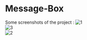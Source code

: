 # Message-Box
 
 Some screenshots of the project :
 ![1](https://user-images.githubusercontent.com/86140822/194043822-22c4bef3-9bd5-4022-8786-07f5c5ba96a7.png)
 <br>
![3](https://user-images.githubusercontent.com/86140822/194043829-6a8a5f26-0465-4a4a-9238-e545ec45c0de.png)
 <br>
![2](https://user-images.githubusercontent.com/86140822/194043830-4460881c-8e31-480a-9a67-486fc08c9ff5.png)
